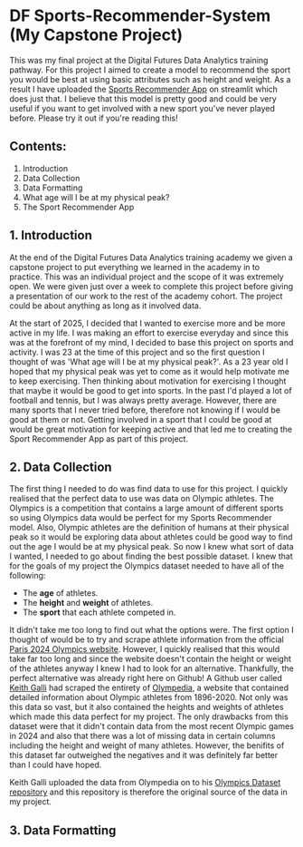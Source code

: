 # DF Sports-Recommender-System (My Capstone Project)
This was my final project at the Digital Futures Data Analytics training pathway. For this project I aimed to create a model to recommend the sport you would be best at using basic attributes such as height and weight. As a result I have uploaded the [Sports Recommender App](https://sports-recommender-system-joseph-brennan.streamlit.app/) on streamlit which does just that. I believe that this model is pretty good and could be very useful if you want to get involved with a new sport you've never played before. Please try it out if you're reading this!

## Contents:

1. Introduction
2. Data Collection
3. Data Formatting
4. What age will I be at my physical peak?
5. The Sport Recommender App


## 1. Introduction

At the end of the Digital Futures Data Analytics training academy we given a capstone project to put everything we learned in the academy in to practice. This was an individual project and the scope of it was extremely open. We were given just over a week to complete this project before giving a presentation of our work to the rest of the academy cohort. The project could be about anything as long as it involved data.

At the start of 2025, I decided that I wanted to exercise more and be more active in my life. I was making an effort to exercise everyday and since this was at the forefront of my mind, I decided to base this project on sports and activity. I was 23 at the time of this project and so the first question I thought of was 'What age will I be at my physical peak?'. As a 23 year old I hoped that my physical peak was yet to come as it would help motivate me to keep exercising. Then thinking about motivation for exercising I thought that maybe it would be good to get into sports. In the past I'd played a lot of football and tennis, but I was always pretty average. However, there are many sports that I never tried before, therefore not knowing if I would be good at them or not. Getting involved in a sport that I could be good at would be great motivation for keeping active and that led me to creating the Sport Recommender App as part of this project.


## 2. Data Collection

The first thing I needed to do was find data to use for this project. I quickly realised that the perfect data to use was data on Olympic athletes. The Olympics is a competition that contains a large amount of different sports so using Olympics data would be perfect for my Sports Recommender model. Also, Olympic athletes are the definition of humans at their physical peak so it would be exploring data about athletes could be good way to find out the age I would be at my physical peak. So now I knew what sort of data I wanted, I needed to go about finding the best possible dataset. I knew that for the goals of my project the Olympics dataset needed to have all of the following:

- The **age** of athletes.
- The **height** and **weight** of athletes.
- The **sport** that each athlete competed in.

It didn't take me too long to find out what the options were. The first option I thought of would be to try and scrape athlete information from the official [Paris 2024 Olympics website](https://www.olympics.com/en/olympic-games/paris-2024/athletes). However, I quickly realised that this would take far too long and since the website doesn't contain the height or weight of the athletes anyway I knew I had to look for an alternative. Thankfully, the perfect alternative was already right here on Github! A Github user called [Keith Galli](https://github.com/KeithGalli) had scraped the entirety of [Olympedia](https://www.olympedia.org/), a website that contained detailed information about Olympic athletes from 1896-2020. Not only was this data so vast, but it also contained the heights and weights of athletes which made this data perfect for my project. The only drawbacks from this dataset were that it didn't contain data from the most recent Olympic games in 2024 and also that there was a lot of missing data in certain columns including the height and weight of many athletes. However, the benifits of this dataset far outweighed the negatives and it was definitely far better than I could have hoped.

Keith Galli uploaded the data from Olympedia on to his [Olympics Dataset repository](https://github.com/KeithGalli/Olympics-Dataset/tree/master) and this repository is therefore the original source of the data in my project.


## 3. Data Formatting
